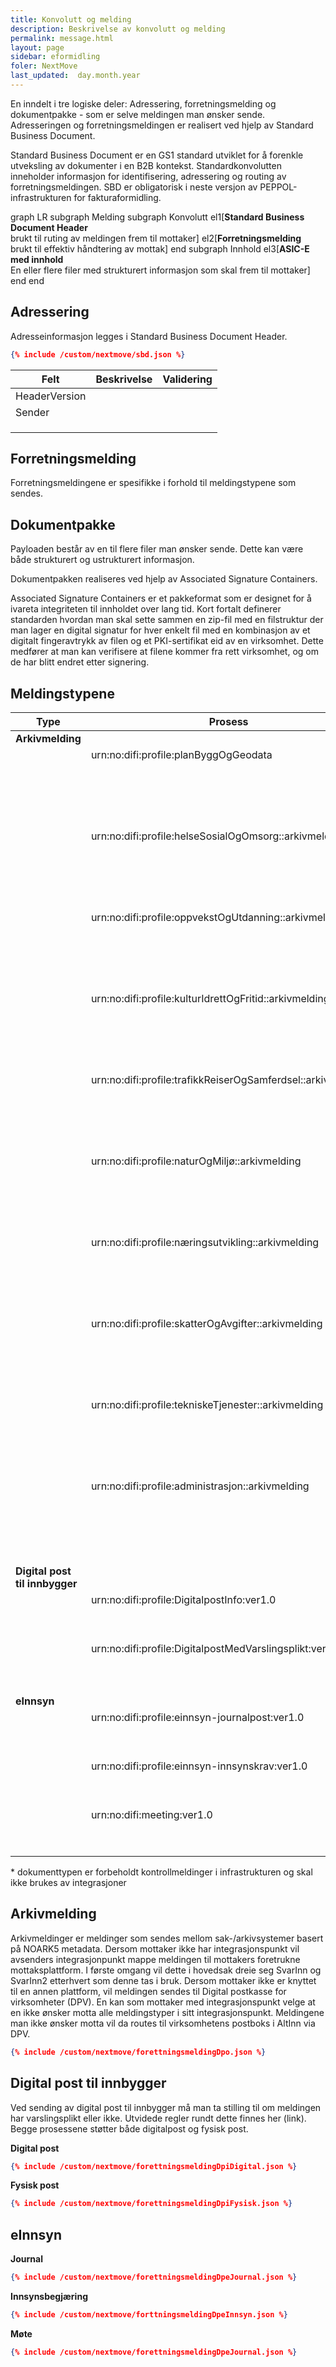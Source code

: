 ```yaml
---
title: Konvolutt og melding
description: Beskrivelse av konvolutt og melding
permalink: message.html
layout: page
sidebar: eformidling
foler: NextMove
last_updated:  day.month.year
---
```



En inndelt i tre logiske deler: Adressering, forretningsmelding og dokumentpakke - som er selve meldingen man ønsker sende.
Adresseringen og forretningsmeldingen er realisert ved hjelp av Standard Business Document.


Standard Business Document er en GS1 standard utviklet for å forenkle utveksling av dokumenter i en B2B kontekst. Standardkonvolutten inneholder informasjon for identifisering, adressering og routing av forretningsmeldingen. SBD er obligatorisk i neste versjon av PEPPOL-infrastrukturen for fakturaformidling.

<div class="mermaid">
graph LR
subgraph Melding
  subgraph Konvolutt 
    el1[<b>Standard Business Document Header</b><br/> brukt til ruting av meldingen frem til mottaker]  
    el2[<b>Forretningsmelding</b><br/>brukt til effektiv håndtering av mottak]
  end
  subgraph Innhold
    el3[<b>ASIC-E med innhold</b><br/>En eller flere filer med strukturert informasjon som skal frem til mottaker]
  end
end
</div>


## Adressering

Adresseinformasjon legges i Standard Business Document Header. 

```json
{% include /custom/nextmove/sbd.json %}
```

| Felt | Beskrivelse | Validering | 
|-------|--------|---------|
| HeaderVersion |  |  | 
| Sender |  |  | 
|  |  |  | 
|  |  |  | 
|  |  |  | 


## Forretningsmelding

Forretningsmeldingene er spesifikke i forhold til meldingstypene som sendes. 

## Dokumentpakke
Payloaden består av en til flere filer man ønsker sende. Dette kan være både strukturert og ustrukturert informasjon. 

Dokumentpakken realiseres ved hjelp av Associated Signature Containers.

Associated Signature Containers er et pakkeformat som er designet for å ivareta integriteten til innholdet over lang tid. Kort fortalt definerer standarden hvordan man skal sette sammen en zip-fil med en filstruktur der man lager en digital signatur for hver enkelt fil med en kombinasjon av et digitalt fingeravtrykk av filen og et PKI-sertifikat eid av en virksomhet. Dette medfører at man kan verifisere at filene kommer fra rett virksomhet, og om de har blitt endret etter signering.


## Meldingstypene

| Type | Prosess | Dokumenttype | 
|------|---------|--------------|
| <b>Arkivmelding</b>  |  | |
|  |urn:no:difi:profile:planByggOgGeodata | |
|  |  |urn:no:difi.arkivmelding:xsd::arkivmelding |
|  |  | urn:no:difi.arkivmelding:xsd::arkivmelding_kvittering |
|  |  | urn:no:difi.arkivmelding:xsd::status\* |
|  |  | urn:no:difi.arkivmelding:xsd::feil\* |
|  |urn:no:difi:profile:helseSosialOgOmsorg::arkivmelding | |
|  |  |urn:no:difi.arkivmelding:xsd::arkivmelding |
|  |  | urn:no:difi.arkivmelding:xsd::arkivmelding_kvittering |
|  |  | urn:no:difi.arkivmelding:xsd::status\* |
|  |  | urn:no:difi.arkivmelding:xsd::feil\* |
|  |urn:no:difi:profile:oppvekstOgUtdanning::arkivmelding | |
|  |  |urn:no:difi.arkivmelding:xsd::arkivmelding |
|  |  | urn:no:difi.arkivmelding:xsd::arkivmelding_kvittering |
|  |  | urn:no:difi.arkivmelding:xsd::status\* |
|  |  | urn:no:difi.arkivmelding:xsd::feil\* |
|  |urn:no:difi:profile:kulturIdrettOgFritid::arkivmelding | |
|  |  |urn:no:difi.arkivmelding:xsd::arkivmelding |
|  |  | urn:no:difi.arkivmelding:xsd::arkivmelding_kvittering |
|  |  | urn:no:difi.arkivmelding:xsd::status\* |
|  |  | urn:no:difi.arkivmelding:xsd::feil\* |
|  |urn:no:difi:profile:trafikkReiserOgSamferdsel::arkivmelding | |
|  |  |urn:no:difi.arkivmelding:xsd::arkivmelding |
|  |  | urn:no:difi.arkivmelding:xsd::arkivmelding_kvittering |
|  |  | urn:no:difi.arkivmelding:xsd::status\* |
|  |  | urn:no:difi.arkivmelding:xsd::feil\* |
|  |urn:no:difi:profile:naturOgMiljø::arkivmelding | |
|  |  |urn:no:difi.arkivmelding:xsd::arkivmelding |
|  |  | urn:no:difi.arkivmelding:xsd::arkivmelding_kvittering |
|  |  | urn:no:difi.arkivmelding:xsd::status\* |
|  |  | urn:no:difi.arkivmelding:xsd::feil\* |
|  |urn:no:difi:profile:næringsutvikling::arkivmelding | |
|  |  |urn:no:difi.arkivmelding:xsd::arkivmelding |
|  |  | urn:no:difi.arkivmelding:xsd::arkivmelding_kvittering |
|  |  | urn:no:difi.arkivmelding:xsd::status\* |
|  |  | urn:no:difi.arkivmelding:xsd::feil\* |
|  |urn:no:difi:profile:skatterOgAvgifter::arkivmelding | |
|  |  |urn:no:difi.arkivmelding:xsd::arkivmelding |
|  |  | urn:no:difi.arkivmelding:xsd::arkivmelding_kvittering |
|  |  | urn:no:difi.arkivmelding:xsd::status\* |
|  |  | urn:no:difi.arkivmelding:xsd::feil\* |
|  |urn:no:difi:profile:tekniskeTjenester::arkivmelding | |
|  |  |urn:no:difi.arkivmelding:xsd::arkivmelding |
|  |  | urn:no:difi.arkivmelding:xsd::arkivmelding_kvittering |
|  |  | urn:no:difi.arkivmelding:xsd::status\* |
|  |  | urn:no:difi.arkivmelding:xsd::feil\* |
|  |urn:no:difi:profile:administrasjon::arkivmelding | |
|  |  |urn:no:difi.arkivmelding:xsd::arkivmelding |
|  |  | urn:no:difi.arkivmelding:xsd::arkivmelding_kvittering |
|  |  | urn:no:difi.arkivmelding:xsd::status\* |
|  |  | urn:no:difi.arkivmelding:xsd::feil\* |
|  |  | |
| <b>Digital post til innbygger</b> | | |
|  |urn:no:difi:profile:DigitalpostInfo:ver1.0 ||
|  |  |urn:no:difi.digitalpost:xsd:digital::digital |
|  |  |urn:no:difi.digitalpost:xsd:fysisk::print |
|  |urn:no:difi:profile:DigitalpostMedVarslingsplikt:ver1.0 ||
|  |  |urn:no:difi.digitalpost:xsd:digital::digital |
|  |  |urn:no:difi.digitalpost:xsd:fysisk::print |
|  |  |  |
| <b>eInnsyn</b> | | |
|  |urn:no:difi:profile:einnsyn-journalpost:ver1.0 | |
|  |  |urn:no:difi.einnsyn:xsd:journal::einnsynmelding |
|  |  |urn:no:difi.einnsyn:xsd:journal::kvittering |
|  |urn:no:difi:profile:einnsyn-innsynskrav:ver1.0 | |
|  |  |urn:no:difi.einnsyn:xsd:innsyn::innsynskrav |
|  |  |urn:no:difi.einnsyn:xsd:innsyn::kvittering |
|  |urn:no:difi:meeting:ver1.0 |  |
|  |  |urn:no:difi.einnsyn:xsd:meeting::einnsynmelding |
|  |  |urn:no:difi.einnsyn:xsd:meeting::kvittering |

\* dokumenttypen er forbeholdt kontrollmeldinger i infrastrukturen og skal ikke brukes av integrasjoner

## Arkivmelding

Arkivmeldinger er meldinger som sendes mellom sak-/arkivsystemer basert på NOARK5 metadata. 
Dersom mottaker ikke har integrasjonspunkt vil avsenders integrasjonpunkt mappe meldingen til mottakers foretrukne mottaksplattform. I første omgang vil dette i hovedsak dreie seg SvarInn og SvarInn2 etterhvert som denne tas i bruk. Dersom mottaker ikke er knyttet til en annen plattform, vil meldingen sendes til Digital postkasse for virksomheter (DPV). 
En kan som mottaker med integrasjonspunkt velge at en ikke ønsker motta alle meldingstyper i sitt integrasjonspunkt. Meldingene man ikke ønsker motta vil da routes til virksomhetens postboks i AltInn via DPV.

```json
{% include /custom/nextmove/forettningsmeldingDpo.json %}
```


## Digital post til innbygger

Ved sending av digital post til innbygger må man ta stilling til om meldingen har varslingsplikt eller ikke. Utvidede regler rundt dette finnes her (link).
Begge prosessene støtter både digitalpost og fysisk post.


**Digital post**
```json
{% include /custom/nextmove/forettningsmeldingDpiDigital.json %}
```

**Fysisk post**

```json
{% include /custom/nextmove/forettningsmeldingDpiFysisk.json %}
```


## eInnsyn

**Journal**

```json
{% include /custom/nextmove/forettningsmeldingDpeJournal.json %}
```

**Innsynsbegjæring**

```json
{% include /custom/nextmove/forttningsmeldingDpeInnsyn.json %}
```

**Møte**
```json
{% include /custom/nextmove/forettningsmeldingDpeJournal.json %}
```





